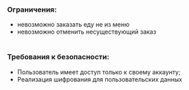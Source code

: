 ### Ограничения:<br>
* невозможно заказать еду не из меню<br>
* невозможно отменить несуществующий заказ<br><br>


### Требования к безопасности:<br>
* Пользователь имеет доступ только к своему аккаунту;<br>
* Реализация шифрования для пользовательских данных<br>
